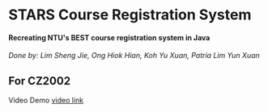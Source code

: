 # STARS Course Registration System
#### Recreating NTU's BEST course registration system in Java

*Done by: Lim Sheng Jie, Ong Hiok Hian, Koh Yu Xuan, Patria Lim Yun Xuan*

For CZ2002
---
Video Demo
[video link](https://drive.google.com/file/d/1RLZ-QlB0PbCWALzDINe24hUd-3UMLwe8/view?usp=sharing)



